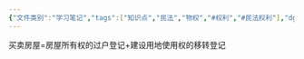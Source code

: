 ```yaml
---
{"文件类别":"学习笔记","tags":["知识点","民法","物权","#权利","#民法权利"],"dg-publish":true,"permalink":"/学习笔记studyup/物权法学/建设用地使用权/","dgPassFrontmatter":true,"created":"2024-10-16T18:57:11.650+08:00","updated":"2024-11-01T14:31:57.591+08:00"}
---
```


买卖房屋=房屋所有权的过户登记+建设用地使用权的移转登记
